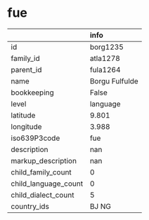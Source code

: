# fue
|                      | info           |
|:---------------------|:---------------|
| id                   | borg1235       |
| family_id            | atla1278       |
| parent_id            | fula1264       |
| name                 | Borgu Fulfulde |
| bookkeeping          | False          |
| level                | language       |
| latitude             | 9.801          |
| longitude            | 3.988          |
| iso639P3code         | fue            |
| description          | nan            |
| markup_description   | nan            |
| child_family_count   | 0              |
| child_language_count | 0              |
| child_dialect_count  | 5              |
| country_ids          | BJ NG          |